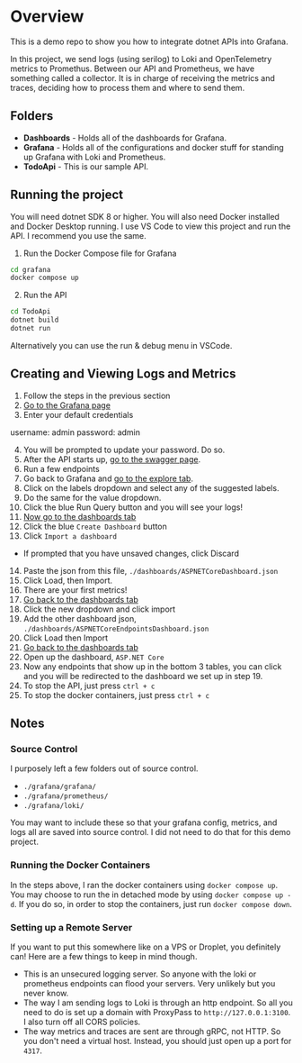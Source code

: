 # Overview

This is a demo repo to show you how to integrate dotnet APIs into Grafana.

In this project, we send logs (using serilog) to Loki and OpenTelemetry metrics to Promethus. Between our API and Prometheus, we have something called a collector. It is in charge of receiving the metrics and traces, deciding how to process them and where to send them.

## Folders

- **Dashboards** - Holds all of the dashboards for Grafana.
- **Grafana** - Holds all of the configurations and docker stuff for standing up Grafana with Loki and Prometheus.
- **TodoApi** - This is our sample API.

## Running the project

You will need dotnet SDK 8 or higher. You will also need Docker installed and Docker Desktop running. I use VS Code to view this project and run the API. I recommend you use the same.

1. Run the Docker Compose file for Grafana

```bash
cd grafana
docker compose up
```

2. Run the API

```bash
cd TodoApi
dotnet build
dotnet run
```

Alternatively you can use the run & debug menu in VSCode.

## Creating and Viewing Logs and Metrics

1. Follow the steps in the previous section
2. [Go to the Grafana page](http://localhost:3000/)
3. Enter your default credentials

username: admin
password: admin

4. You will be prompted to update your password. Do so.
5. After the API starts up, [go to the swagger page](http://localhost:5000/swagger).
6. Run a few endpoints
7. Go back to Grafana and [go to the explore tab](http://localhost:3000/explore).
8. Click on the labels dropdown and select any of the suggested labels.
9. Do the same for the value dropdown.
10. Click the blue Run Query button and you will see your logs!
11. [Now go to the dashboards tab](http://localhost:3000/dashboards)
12. Click the blue `Create Dashboard` button
13. Click `Import a dashboard`
- If prompted that you have unsaved changes, click Discard

14. Paste the json from this file, `./dashboards/ASPNETCoreDashboard.json`
15. Click Load, then Import.
16. There are your first metrics!
17. [Go back to the dashboards tab](http://localhost:3000/dashboards)
18. Click the new dropdown and click import
19. Add the other dashboard json, `./dashboards/ASPNETCoreEndpointsDashboard.json`
20. Click Load then Import
21. [Go back to the dashboards tab](http://localhost:3000/dashboards)
23. Open up the dashboard, `ASP.NET Core`
24. Now any endpoints that show up in the bottom 3 tables, you can click and you will be redirected to the dashboard we set up in step 19.
25. To stop the API, just press `ctrl + c`
26. To stop the docker containers, just press `ctrl + c`

## Notes

### Source Control

I purposely left a few folders out of source control.
- `./grafana/grafana/`
- `./grafana/prometheus/`
- `./grafana/loki/`

You may want to include these so that your grafana config, metrics, and logs all are saved into source control. I did not need to do that for this demo project.

### Running the Docker Containers

In the steps above, I ran the docker containers using `docker compose up`. You may choose to run the in detached mode by using `docker compose up -d`. If you do so, in order to stop the containers, just run `docker compose down`.

### Setting up a Remote Server

If you want to put this somewhere like on a VPS or Droplet, you definitely can! Here are a few things to keep in mind though.

- This is an unsecured logging server. So anyone with the loki or prometheus endpoints can flood your servers. Very unlikely but you never know.
- The way I am sending logs to Loki is through an http endpoint. So all you need to do is set up a domain with ProxyPass to `http://127.0.0.1:3100`. I also turn off all CORS policies.
- The way metrics and traces are sent are through gRPC, not HTTP. So you don't need a virtual host. Instead, you should just open up a port for `4317`.
